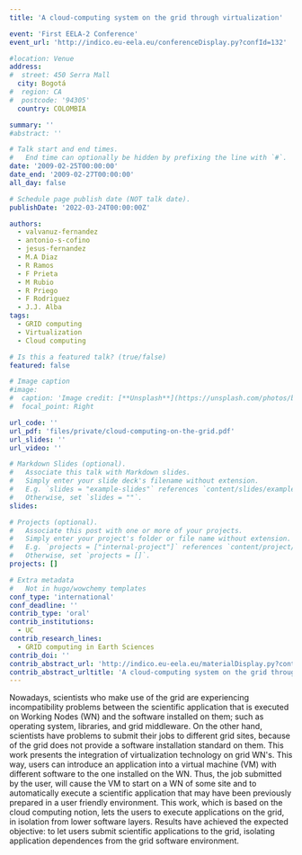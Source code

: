 ```yaml
---
title: 'A cloud-computing system on the grid through virtualization'

event: 'First EELA-2 Conference'
event_url: 'http://indico.eu-eela.eu/conferenceDisplay.py?confId=132'

#location: Venue
address:
#  street: 450 Serra Mall
  city: Bogotá
#  region: CA
#  postcode: '94305'
  country: COLOMBIA

summary: ''
#abstract: ''

# Talk start and end times.
#   End time can optionally be hidden by prefixing the line with `#`.
date: '2009-02-25T00:00:00'
date_end: '2009-02-27T00:00:00'
all_day: false

# Schedule page publish date (NOT talk date).
publishDate: '2022-03-24T00:00:00Z'

authors: 
  - valvanuz-fernandez
  - antonio-s-cofino
  - jesus-fernandez
  - M.A Diaz
  - R Ramos
  - F Prieta
  - M Rubio
  - R Priego
  - F Rodriguez
  - J.J. Alba
tags: 
  - GRID computing
  - Virtualization
  - Cloud computing

# Is this a featured talk? (true/false)
featured: false

# Image caption
#image:
#  caption: 'Image credit: [**Unsplash**](https://unsplash.com/photos/bzdhc5b3Bxs)'
#  focal_point: Right

url_code: ''
url_pdf: 'files/private/cloud-computing-on-the-grid.pdf'
url_slides: ''
url_video: ''

# Markdown Slides (optional).
#   Associate this talk with Markdown slides.
#   Simply enter your slide deck's filename without extension.
#   E.g. `slides = "example-slides"` references `content/slides/example-slides.md`.
#   Otherwise, set `slides = ""`.
slides:

# Projects (optional).
#   Associate this post with one or more of your projects.
#   Simply enter your project's folder or file name without extension.
#   E.g. `projects = ["internal-project"]` references `content/project/deep-learning/index.md`.
#   Otherwise, set `projects = []`.
projects: []

# Extra metadata
#   Not in hugo/wowchemy templates
conf_type: 'international'
conf_deadline: ''
contrib_type: 'oral'
contrib_institutions: 
  - UC
contrib_research_lines: 
  - GRID computing in Earth Sciences
contrib_doi: ''
contrib_abstract_url: 'http://indico.eu-eela.eu/materialDisplay.py?contribId=14&amp;sessionId=0&amp;materialId=paper&amp;confId=132'
contrib_abstract_urltitle: 'A cloud-computing system on the grid through virtualization'
---
```


Nowadays, scientists who make use of the grid are experiencing incompatibility problems between the scientific application that is executed on Working Nodes (WN) and the software installed on them; such as operating system, libraries, and grid middleware. On the other hand, scientists have problems to submit their jobs to different grid sites, because of the grid does not provide a software installation standard on them. This work presents the integration of virtualization technology on grid WN\'s. This way, users can introduce an application into a virtual machine (VM) with different software to the one installed on the WN. Thus, the job submitted by the user, will cause the VM to start on a WN of some site and to automatically execute a scientific application that may have been previously prepared in a user friendly environment. This work, which is based on the cloud computing notion, lets the users to execute applications on the grid, in isolation from lower software layers. Results have achieved the expected objective: to let users submit scientific applications to the grid, isolating application dependences from the grid software environment.
